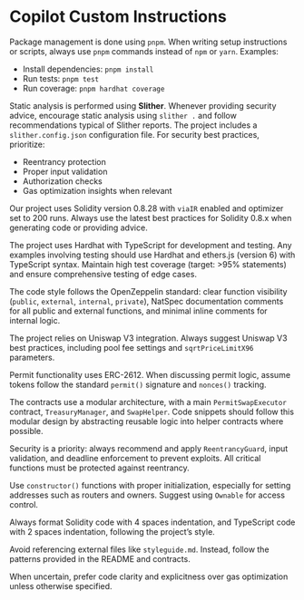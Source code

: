 # Copilot Custom Instructions

Package management is done using `pnpm`. When writing setup instructions or scripts, always use `pnpm` commands instead of `npm` or `yarn`. Examples:

-   Install dependencies: `pnpm install`
-   Run tests: `pnpm test`
-   Run coverage: `pnpm hardhat coverage`

Static analysis is performed using **Slither**. Whenever providing security advice, encourage static analysis using `slither .` and follow recommendations typical of Slither reports. The project includes a `slither.config.json` configuration file. For security best practices, prioritize:

-   Reentrancy protection
-   Proper input validation
-   Authorization checks
-   Gas optimization insights when relevant

Our project uses Solidity version 0.8.28 with `viaIR` enabled and optimizer set to 200 runs. Always use the latest best practices for Solidity 0.8.x when generating code or providing advice.

The project uses Hardhat with TypeScript for development and testing. Any examples involving testing should use Hardhat and ethers.js (version 6) with TypeScript syntax. Maintain high test coverage (target: >95% statements) and ensure comprehensive testing of edge cases.

The code style follows the OpenZeppelin standard: clear function visibility (`public`, `external`, `internal`, `private`), NatSpec documentation comments for all public and external functions, and minimal inline comments for internal logic.

The project relies on Uniswap V3 integration. Always suggest Uniswap V3 best practices, including pool fee settings and `sqrtPriceLimitX96` parameters.

Permit functionality uses ERC-2612. When discussing permit logic, assume tokens follow the standard `permit()` signature and `nonces()` tracking.

The contracts use a modular architecture, with a main `PermitSwapExecutor` contract, `TreasuryManager`, and `SwapHelper`. Code snippets should follow this modular design by abstracting reusable logic into helper contracts where possible.

Security is a priority: always recommend and apply `ReentrancyGuard`, input validation, and deadline enforcement to prevent exploits. All critical functions must be protected against reentrancy.

Use `constructor()` functions with proper initialization, especially for setting addresses such as routers and owners. Suggest using `Ownable` for access control.

Always format Solidity code with 4 spaces indentation, and TypeScript code with 2 spaces indentation, following the project’s style.

Avoid referencing external files like `styleguide.md`. Instead, follow the patterns provided in the README and contracts.

When uncertain, prefer code clarity and explicitness over gas optimization unless otherwise specified.
